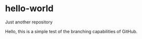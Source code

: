 # hello-world
Just another repository

Hello, this is a simple test of the branching capabilities of GitHub. 
